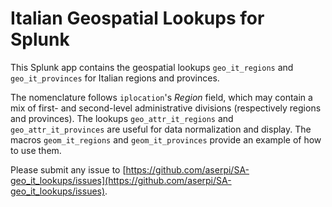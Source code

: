 # Italian Geospatial Lookups for Splunk

This Splunk app contains the geospatial lookups `geo_it_regions` and `geo_it_provinces` for Italian
regions and provinces.

The nomenclature follows `iplocation`'s *Region* field, which may contain a mix of first- and
second-level administrative divisions (respectively regions and provinces).
The lookups `geo_attr_it_regions` and `geo_attr_it_provinces` are useful for data normalization
and display.
The macros `geom_it_regions` and `geom_it_provinces` provide an example of how to use them.

Please submit any issue to [https://github.com/aserpi/SA-geo_it_lookups/issues](https://github.com/aserpi/SA-geo_it_lookups/issues).